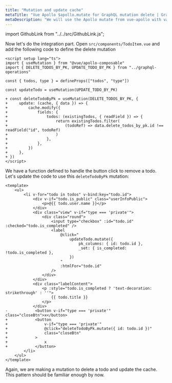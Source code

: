 ```yaml
---
title: "Mutation and update cache"
metaTitle: "Vue Apollo $apollo.mutate for GraphQL mutation delete | GraphQL Vue Apollo Tutorial"
metaDescription: "We will use the Apollo mutate from vue-apollo with variables as an example to delete existing data and update cache locally using readQuery and writeQuery."
---
```


import GithubLink from "../../src/GithubLink.js";

Now let's do the integration part. Open `src/components/TodoItem.vue` and add the following code to define the delete mutation

<GithubLink link="https://github.com/hasura/learn-graphql/blob/master/tutorials/frontend/vue3-apollo/app-final/src/components/TodoItem.vue" text="src/components/TodoItem.vue" />

```vue
<script setup lang="ts">
import { useMutation } from "@vue/apollo-composable"
import { DELETE_TODOS_BY_PK, UPDATE_TODO_BY_PK } from "../graphql-operations"

const { todos, type } = defineProps(["todos", "type"])

const updateTodo = useMutation(UPDATE_TODO_BY_PK)

+ const deleteTodoByPk = useMutation(DELETE_TODOS_BY_PK, {
+     update: (cache, { data }) => {
+         cache.modify({
+             fields: {
+                 todos: (existingTodos, { readField }) => {
+                     return existingTodos.filter(
+                         (todoRef) => data.delete_todos_by_pk.id !== readField("id", todoRef)
+                     )
+                 },
+             },
+         })
+     },
+ })
</script>
```

We have a function defined to handle the button click to remove a todo. Let's update the code to use this `deleteTodoByPk` mutation:

```vue
<template>
    <ul>
        <li v-for="todo in todos" v-bind:key="todo.id">
            <div v-if="todo.is_public" class="userInfoPublic">
                <p>@{{ todo.user.name }}</p>
            </div>
            <div class="view" v-if="type === 'private'">
                <div class="round">
                    <input type="checkbox" :id="todo.id" :checked="todo.is_completed" />
                    <label
                        @click="
                            updateTodo.mutate({
                                pk_columns: { id: todo.id },
                                _set: { is_completed: !todo.is_completed },
                            })
                        "
                        :htmlFor="todo.id"
                    />
                </div>
            </div>
            <div class="labelContent">
                <p :style="todo.is_completed ? 'text-decoration: strikethrough' : ''">
                    {{ todo.title }}
                </p>
            </div>
-            <button v-if="type === 'private'" class="closeBtn">x</button>
+            <button
+                v-if="type === 'private'"
+                @click="deleteTodoByPk.mutate({ id: todo.id })"
+                class="closeBtn"
+            >
+                x
+            </button>
        </li>
    </ul>
</template>

```

Again, we are making a mutation to delete a todo and update the cache. This pattern should be familiar enough by now.

